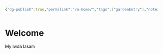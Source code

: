 ```yaml
---
{"dg-publish":true,"permalink":"/a-home/","tags":["gardenEntry"],"noteIcon":"","created":"2025-01-03T01:12:22.069+05:30"}
---
```


# Welcome 

My lwda lasam

